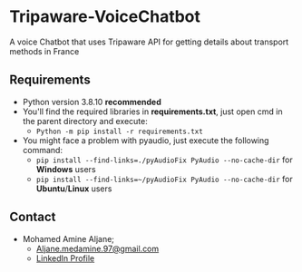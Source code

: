 # Tripaware-VoiceChatbot
A voice Chatbot that uses Tripaware API for getting details about transport methods in France

 ## Requirements
  - Python version 3.8.10 **recommended**
  - You'll find the required libraries in **requirements.txt**, just open cmd in the parent directory and execute:
    - ```Python -m pip install -r requirements.txt```
  - You might face a problem with pyaudio, just execute the following command:
    - ```pip install --find-links=./pyAudioFix PyAudio --no-cache-dir``` for **Windows** users
    - ```pip install --find-links=~/pyAudioFix PyAudio --no-cache-dir``` for **Ubuntu**/**Linux** users

## Contact
   - Mohamed Amine Aljane;
     - Aljane.medamine.97@gmail.com
     - [LinkedIn Profile](https://www.linkedin.com/in/almedamine/)
